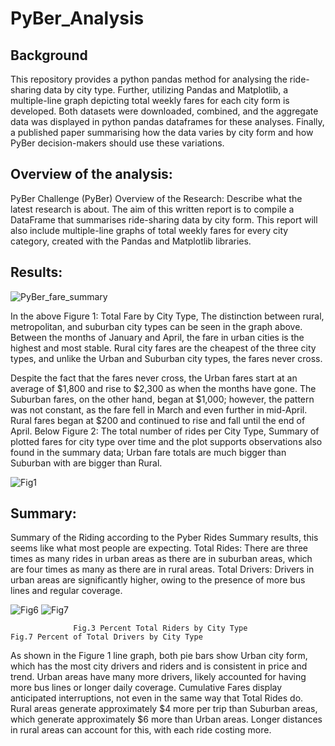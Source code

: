 # PyBer_Analysis

## Background

This repository provides a python pandas method for analysing the ride-sharing data by city type. Further, utilizing Pandas and Matplotlib, a multiple-line graph depicting total weekly fares for each city form is developed. Both datasets were downloaded, combined, and the aggregate data was displayed in python pandas dataframes for these analyses. Finally, a published paper summarising how the data varies by city form and how PyBer decision-makers should use these variations.

## Overview of the analysis:

PyBer Challenge (PyBer) Overview of the Research: Describe what the latest research is about. The aim of this written report is to compile a DataFrame that summarises ride-sharing data by city form. This report will also include multiple-line graphs of total weekly fares for every city category, created with the Pandas and Matplotlib libraries.

## Results:

![PyBer_fare_summary](https://user-images.githubusercontent.com/82549869/119391210-151bde00-bc9c-11eb-8398-16fefda01f3d.png)

In the above Figure 1: Total Fare by City Type, The distinction between rural, metropolitan, and suburban city types can be seen in the graph above. Between the months of January and April, the fare in urban cities is the highest and most stable. Rural city fares are the cheapest of the three city types, and unlike the Urban and Suburban city types, the fares never cross.

Despite the fact that the fares never cross, the Urban fares start at an average of $1,800 and rise to $2,300 as when the months have gone. The Suburban fares, on the other hand, began at $1,000; however, the pattern was not constant, as the fare fell in March and even further in mid-April. Rural fares began at $200 and continued to rise and fall until the end of April. Below Figure 2: The total number of rides per City Type, Summary of plotted fares for city type over time and the plot supports observations also found in the summary data; Urban fare totals are much bigger than Suburban with are bigger than Rural. 

![Fig1](https://user-images.githubusercontent.com/82549869/119392312-92941e00-bc9d-11eb-885e-71a0b3d76945.png)

## Summary: 

Summary of the Riding according to the Pyber Rides Summary results, this seems like what most people are expecting. Total Rides: There are three times as many rides in urban areas as there are in suburban areas, which are four times as many as there are in rural areas. Total Drivers: Drivers in urban areas are significantly higher, owing to the presence of more bus lines and regular coverage.

![Fig6](https://user-images.githubusercontent.com/82549869/119392468-ca02ca80-bc9d-11eb-8dfd-0436b0bc9145.png)  ![Fig7](https://user-images.githubusercontent.com/82549869/119392484-cec77e80-bc9d-11eb-9d69-6b17d1d7f4e2.png)

                  Fig.3 Percent Total Riders by City Type                 Fig.7 Percent of Total Drivers by City Type

As shown in the Figure 1 line graph, both pie bars show Urban city form, which has the most city drivers and riders and is consistent in price and trend. Urban areas have many more drivers, likely accounted for having more bus lines or longer daily coverage.
Cumulative Fares display anticipated interruptions, not even in the same way that Total Rides do. Rural areas generate approximately $4 more per trip than Suburban areas, which generate approximately $6 more than Urban areas. Longer distances in rural areas can account for this, with each ride costing more.
